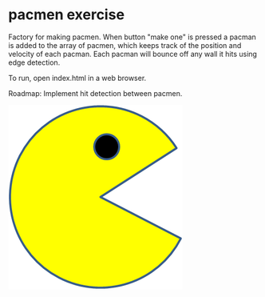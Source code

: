 # pacmen exercise
Factory for making pacmen.
When button "make one" is pressed a pacman is added to the array of pacmen, which keeps track of the position and velocity of each pacman.
Each pacman will bounce off any wall it hits using edge detection.

To run, open index.html in a web browser.

Roadmap: Implement hit detection between pacmen.

<img src="PacMan1.png">
